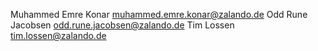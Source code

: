 Muhammed Emre Konar <muhammed.emre.konar@zalando.de>
Odd Rune Jacobsen <odd.rune.jacobsen@zalando.de>
Tim Lossen <tim.lossen@zalando.de>
